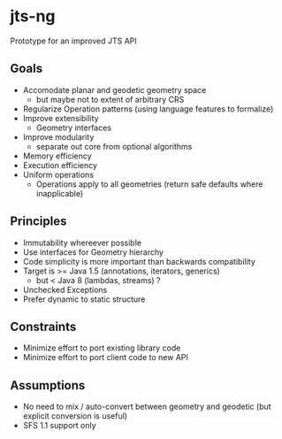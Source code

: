 # jts-ng
Prototype for an improved JTS API

## Goals

* Accomodate planar and geodetic geometry space
  * but maybe not to extent of arbitrary CRS
* Regularize Operation patterns (using language features to formalize)
* Improve extensibility
  * Geometry interfaces 
* Improve modularity
  * separate out core from optional algorithms
* Memory efficiency 
* Execution efficiency
* Uniform operations
  * Operations apply to all geometries (return safe defaults where inapplicable)

## Principles

* Immutability whereever possible
* Use interfaces for Geometry hierarchy
* Code simplicity is more important than backwards compatibility
* Target is >= Java 1.5 (annotations, iterators, generics)
  * but < Java 8 (lambdas, streams) ? 
* Unchecked Exceptions
* Prefer dynamic to static structure

## Constraints

* Minimize effort to port existing library code
* Minimize effort to port client code to new API

## Assumptions

* No need to mix / auto-convert between geometry and geodetic (but explicit conversion is useful)
* SFS 1.1 support only

